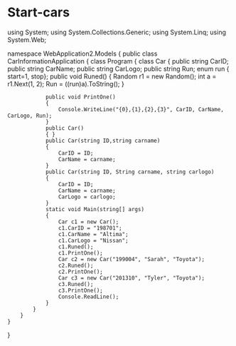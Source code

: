 # Start-cars
using System;
using System.Collections.Generic;
using System.Linq;
using System.Web;

namespace WebApplication2.Models
{
    public class CarInformationApplication
    {
        class Program
        {
            class Car
            {
                public string CarID;
                public string CarName;
                public string CarLogo;
                public string Run;
                enum run { start=1, stop};
                public void Runed()
                {
                    Random r1 = new Random();
                    int a = r1.Next(1, 2);
                    Run = ((run)a).ToString();
                }

                public void PrintOne()
                {
                    Console.WriteLine("{0},{1},{2},{3}", CarID, CarName, CarLogo, Run);
                }
                public Car()
                { }
                public Car(string ID,string carname)
                {
                    CarID = ID;
                    CarName = carname;
                }
                public Car(string ID, String carname, string carlogo)
                {
                    CarID = ID;
                    CarName = carname;
                    CarLogo = carlogo;
                }
                static void Main(string[] args)
                {
                    Car c1 = new Car();
                    c1.CarID = "198701";
                    c1.CarName = "Altima";
                    c1.CarLogo = "Nissan";
                    c1.Runed();
                    c1.PrintOne();
                    Car c2 = new Car("199004", "Sarah", "Toyota");
                    c2.Runed();
                    c2.PrintOne();
                    Car c3 = new Car("201310", "Tyler", "Toyota");
                    c3.Runed();
                    c3.PrintOne();
                    Console.ReadLine();
                }
            }
        }
    }
}

